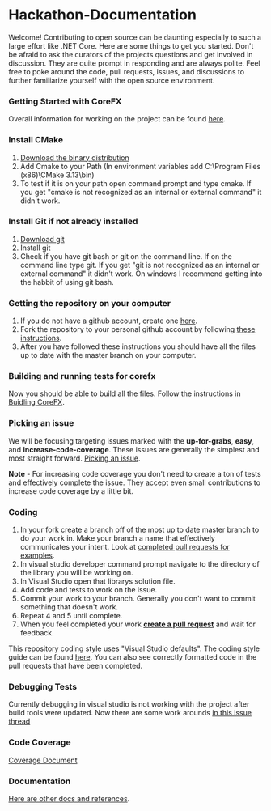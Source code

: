 # Hackathon-Documentation
Welcome! Contributing to open source can be daunting especially to such a large effort like .NET Core. Here are some things to get you started. Don't be afraid to ask the curators of the projects questions and get involved in discussion. They are quite prompt in responding and are always polite. Feel free to poke around the code, pull requests, issues, and discussions to further familiarize yourself with the open source environment. 


### Getting Started with CoreFX
Overall information for working on the project can be found [here](https://diaryofadev.net/getting-started-contributing-to-corefx/).

### Install CMake
1. [Download the binary distribution](https://cmake.org/download/)
2. Add Cmake to your Path (In environment variables add C:\Program Files (x86)\CMake 3.13\bin\)
3. To test if it is on your path open command prompt and type cmake. If you get "cmake is not recognized as an internal or external command" it didn't work.

### Install Git if not already installed
1. [Download git](https://git-scm.com/downloads)
2. Install git
3. Check if you have git bash or git on the command line. If on the command line type git. If you get "git is not recognized as an internal or external command" it didn't work. On windows I recommend getting into the habbit of using git bash.

### Getting the repository on your computer
1. If you do not have a github account, create one [here](https://github.com).
2. Fork the repository to your personal github account by following [these instructions](https://github.com/dotnet/corefx/wiki/Checking-out-the-code-repository).
3. After you have followed these instructions you should have all the files up to date with the master branch on your computer.

### Building and running tests for corefx
Now you should be able to build all the files. Follow the instructions in [Buidling CoreFX](https://github.com/dotnet/corefx/blob/master/Documentation/project-docs/developer-guide.md).

### Picking an issue
We will be focusing targeting issues marked with the **up-for-grabs**, **easy**, and **increase-code-coverage**. These issues are generally the simplest and most straight forward. 
[Picking an issue](https://github.com/dotnet/corefx/wiki/Pick-issue).

**Note** - For increasing code coverage you don't need to create a ton of tests and effectively complete the issue. They accept even small contributions to increase code coverage by a little bit.

### Coding
1. In your fork create a branch off of the most up to date master branch to do your work in. Make your branch a name that effectively communicates your intent. Look at [completed pull requests for examples](https://github.com/dotnet/corefx/pulls?q=is%3Apr+is%3Aclosed).
2. In visual studio developer command prompt navigate to the directory of the library you will be working on.
3. In Visual Studio open that librarys solution file.
4. Add code and tests to work on the issue.
5. Commit your work to your branch. Generally you don't want to commit something that doesn't work.
6. Repeat 4 and 5 until complete.
7. When you feel completed your work [**create a pull request**](https://github.com/dotnet/corefx/wiki/Creating-a-Pull-Request) and wait for feedback.

This repository coding style uses "Visual Studio defaults". The coding style guide can be found [here](https://github.com/dotnet/corefx/blob/master/Documentation/coding-guidelines/coding-style.md). You can also see correctly formatted code in the pull requests that have been completed.

### Debugging Tests 
Currently debugging in visual studio is not working with the project after build tools were updated. Now there are some work arounds [in this issue thread](https://github.com/dotnet/corefx/issues/30913) 

### Code Coverage
[Coverage Document](https://github.com/dotnet/corefx/blob/master/Documentation/building/code-coverage.md)

### Documentation
[Here are other docs and references](https://github.com/dotnet/corefx/tree/master/Documentation#coding-guidelines).







